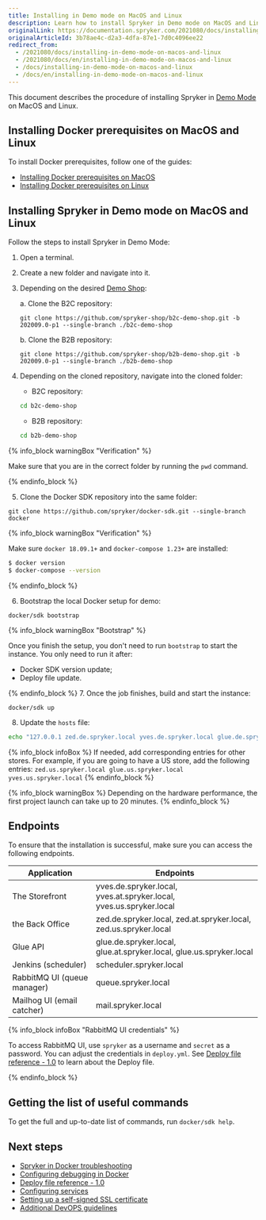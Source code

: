 ```yaml
---
title: Installing in Demo mode on MacOS and Linux
description: Learn how to install Spryker in Demo mode on MacOS and Linux.
originalLink: https://documentation.spryker.com/2021080/docs/installing-in-demo-mode-on-macos-and-linux
originalArticleId: 3b78ae4c-d2a3-4dfa-87e1-7d0c4096ee22
redirect_from:
  - /2021080/docs/installing-in-demo-mode-on-macos-and-linux
  - /2021080/docs/en/installing-in-demo-mode-on-macos-and-linux
  - /docs/installing-in-demo-mode-on-macos-and-linux
  - /docs/en/installing-in-demo-mode-on-macos-and-linux
---
```


This document describes the procedure of installing Spryker in [Demo Mode](/docs/scos/dev/developer-guides/{{page.version}}/installation/installing-spryker-with-docker/installation-guides/choosing-an-installation-mode.html#demo-mode) on MacOS and Linux.

## Installing Docker prerequisites on MacOS and Linux

To install Docker prerequisites, follow one of the guides:
* [Installing Docker prerequisites on MacOS](/docs/scos/dev/developer-guides/{{page.version}}/installation/installing-spryker-with-docker/docker-installation-prerequisites/installing-docker-prerequisites-on-macos.html)
* [Installing Docker prerequisites on Linux](/docs/scos/dev/developer-guides/{{page.version}}/installation/installing-spryker-with-docker/docker-installation-prerequisites/installing-docker-prerequisites-on-linux.html)

## Installing Spryker in Demo mode on MacOS and Linux

Follow the steps to install Spryker in Demo Mode:

1. Open a terminal.
2. Create a new folder and navigate into it.
3. Depending on the desired [Demo Shop](/docs/scos/user/intro-to-spryker/{{page.version}}/about-spryker.html#spryker-b2b-b2c-demo-shops):

    a. Clone the B2C repository:

    ```shell
    git clone https://github.com/spryker-shop/b2c-demo-shop.git -b 202009.0-p1 --single-branch ./b2c-demo-shop
    ```

    b. Clone the B2B repository:

    ```shell
    git clone https://github.com/spryker-shop/b2b-demo-shop.git -b 202009.0-p1 --single-branch ./b2b-demo-shop
    ```
4. Depending on the cloned repository, navigate into the cloned folder:
    * B2C repository:
    ```bash
    cd b2c-demo-shop
    ```
    * B2B repository:
    ```bash
    cd b2b-demo-shop
    ```
{% info_block warningBox "Verification" %}

Make sure that you are in the correct folder by running the `pwd` command.

{% endinfo_block %}

5. Clone the Docker SDK repository into the same folder:
```shell
git clone https://github.com/spryker/docker-sdk.git --single-branch docker
```
{% info_block warningBox "Verification" %}

Make sure `docker 18.09.1+` and `docker-compose 1.23+` are installed:

```bash
$ docker version
$ docker-compose --version
```

{% endinfo_block %}



6. Bootstrap the local Docker setup for demo:
```shell
docker/sdk bootstrap
```


{% info_block warningBox "Bootstrap" %}

Once you finish the setup, you don't need to run `bootstrap` to start the instance. You only need to run it after:
* Docker SDK version update;
* Deploy file update.

{% endinfo_block %}
7. Once the job finishes, build and start the instance:
```shell
docker/sdk up
```
8. Update the `hosts` file:

```bash
echo "127.0.0.1 zed.de.spryker.local yves.de.spryker.local glue.de.spryker.local zed.at.spryker.local yves.at.spryker.local glue.at.spryker.local zed.us.spryker.local yves.us.spryker.local glue.us.spryker.local mail.spryker.local scheduler.spryker.local queue.spryker.local" | sudo tee -a /etc/hosts
```
{% info_block infoBox %}
If needed, add corresponding entries for other stores. For example, if you are going to have a US store, add the following entries: `zed.us.spryker.local glue.us.spryker.local yves.us.spryker.local`
{% endinfo_block %}

{% info_block warningBox %}
Depending on the hardware performance, the first project launch can take up to 20 minutes.
{% endinfo_block %}

## Endpoints

To ensure that the installation is successful, make sure you can access the following endpoints.

| Application | Endpoints |
| --- | --- |
| The Storefront |  yves.de.spryker.local, yves.at.spryker.local, yves.us.spryker.local |
| the Back Office | zed.de.spryker.local, zed.at.spryker.local, zed.us.spryker.local |
| Glue API | glue.de.spryker.local, glue.at.spryker.local, glue.us.spryker.local |
| Jenkins (scheduler) | scheduler.spryker.local |
| RabbitMQ UI (queue manager) | queue.spryker.local |
| Mailhog UI (email catcher) | mail.spryker.local |

{% info_block infoBox "RabbitMQ UI credentials" %}

To access RabbitMQ UI, use `spryker` as a username and `secret` as a password. You can adjust the credentials in `deploy.yml`. See [Deploy file reference - 1.0](/docs/scos/dev/developer-guides/{{page.version}}/docker-sdk/deploy-file-reference-1.0.html) to learn about the Deploy file.

{% endinfo_block %}



## Getting the list of useful commands

To get the full and up-to-date list of commands, run `docker/sdk help`.

## Next steps

* [Spryker in Docker troubleshooting](/docs/scos/dev/developer-guides/{{page.version}}/troubleshooting/spryker-in-docker-issues/troubleshooting-docker-installation/docker-daemon-is-not-running.html)
* [Configuring debugging in Docker](/docs/scos/dev/developer-guides/{{page.version}}/docker-sdk/configuring-debugging-in-docker.html)
* [Deploy file reference - 1.0](/docs/scos/dev/developer-guides/{{page.version}}/docker-sdk/deploy-file-reference-1.0.html)
* [Configuring services](/docs/scos/dev/developer-guides/{{page.version}}/docker-sdk/configuring-services.html)
* [Setting up a self-signed SSL certificate](/docs/scos/dev/developer-guides/{{page.version}}/installation/installing-spryker-with-docker/configuration/setting-up-a-self-signed-ssl-certificate.html)
* [Additional DevOPS guidelines](/docs/scos/dev/developer-guides/{{page.version}}/installation/installing-spryker-with-docker/configuration/additional-devops-guidelines.html)
